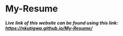 # My-Resume
##### Live link of this website can be found using this link: https://nkutigwa.github.io/My-Resume/
